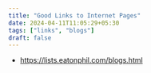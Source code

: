 ```yaml
---
title: "Good Links to Internet Pages"
date: 2024-04-11T11:05:29+05:30
tags: ["links", "blogs"]
draft: false
---
```


- https://lists.eatonphil.com/blogs.html
